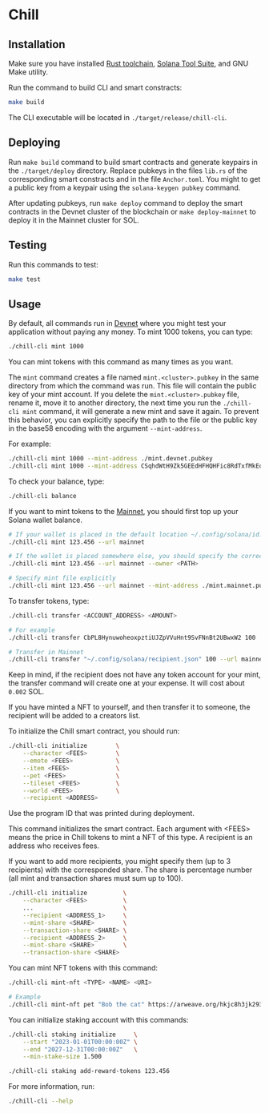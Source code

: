 # Chill

## Installation

Make sure you have installed [Rust
toolchain](https://www.rust-lang.org/tools/install), [Solana Tool
Suite](https://docs.solana.com/cli/install-solana-cli-tools), and GNU Make
utility.

Run the command to build CLI and smart constracts:

```bash
make build
```

The CLI executable will be located in `./target/release/chill-cli`.

## Deploying

Run `make build` command to build smart contracts and generate keypairs in the
`./target/deploy` directory. Replace pubkeys in the files `lib.rs` of the
corresponding smart constracts and in the file `Anchor.toml`. You might to get
a public key from a keypair using the `solana-keygen pubkey` command.

After updating pubkeys, run `make deploy` command to deploy the smart contracts
in the Devnet cluster of the blockchain or `make deploy-mainnet` to deploy it
in the Mainnet cluster for SOL.

## Testing

Run this commands to test:

```bash
make test
```

## Usage

By default, all commands run in
[Devnet](https://docs.solana.com/ru/clusters#devnet) where you might test your
application without paying any money. To mint 1000 tokens, you can type:

```bash
./chill-cli mint 1000
```

You can mint tokens with this command as many times as you want.

The `mint` command creates a file named `mint.<cluster>.pubkey` in the same
directory from which the command was run. This file will contain the public key
of your mint account. If you delete the `mint.<cluster>.pubkey` file, rename
it, move it to another directory, the next time you run the `./chill-cli mint`
command, it will generate a new mint and save it again. To prevent this
behavior, you can explicitly specify the path to the file or the public key in
the base58 encoding with the argument `--mint-address`.

For example:

```bash
./chill-cli mint 1000 --mint-address ./mint.devnet.pubkey
./chill-cli mint 1000 --mint-address CSqhdWtH9Zk5GEEdHFHQHFic8RdTxfMkEoCPevBK1PTL
```

To check your balance, type:

```bash
./chill-cli balance
```

If you want to mint tokens to the
[Mainnet](https://docs.solana.com/ru/clusters#mainnet-beta), you should first
top up your Solana wallet balance.

```bash
# If your wallet is placed in the default location ~/.config/solana/id.json
./chill-cli mint 123.456 --url mainnet

# If the wallet is placed somewhere else, you should specify the correct path
./chill-cli mint 123.456 --url mainnet --owner <PATH>

# Specify mint file explicitly
./chill-cli mint 123.456 --url mainnet --mint-address ./mint.mainnet.pubkey
```

To transfer tokens, type:

```bash
./chill-cli transfer <ACCOUNT_ADDRESS> <AMOUNT>

# For example
./chill-cli transfer CbPL8HynuwoheoxpztiUJZpVVuHnt9SvFNnBt2UBwxW2 100

# Transfer in Mainnet
./chill-cli transfer "~/.config/solana/recipient.json" 100 --url mainnet
```

Keep in mind, if the recipient does not have any token account for your mint,
the transfer command will create one at your expense. It will cost about
`0.002` SOL.

If you have minted a NFT to yourself, and then transfer it to someone, the
recipient will be added to a creators list.

To initialize the Chill smart contract, you should run:

```bash
./chill-cli initialize        \
    --character <FEES>        \
    --emote <FEES>            \
    --item <FEES>             \
    --pet <FEES>              \
    --tileset <FEES>          \
    --world <FEES>            \
    --recipient <ADDRESS>
```

Use the program ID that was printed during deployment.

This command initializes the smart contract. Each argument with \<FEES\> means
the price in Chill tokens to mint a NFT of this type. A recipient is an address
who receives fees.

If you want to add more recipients, you might specify them (up to 3 recipients)
with the corresponded share. The share is percentage number (all mint and
transaction shares must sum up to 100).

```bash
./chill-cli initialize          \
    --character <FEES>          \
    ...                         \
    --recipient <ADDRESS_1>     \
    --mint-share <SHARE>        \
    --transaction-share <SHARE> \
    --recipient <ADDRESS_2>     \
    --mint-share <SHARE>        \
    --transaction-share <SHARE>
```

You can mint NFT tokens with this command:

```bash
./chill-cli mint-nft <TYPE> <NAME> <URI>

# Example
./chill-cli mint-nft pet "Bob the cat" https://arweave.org/hkjc8h3jk2938hk32
```

You can initialize staking account with this commands:

```bash
./chill-cli staking initialize     \
    --start "2023-01-01T00:00:00Z" \
    --end "2027-12-31T00:00:00Z"   \
    --min-stake-size 1.500

./chill-cli staking add-reward-tokens 123.456
```

For more information, run:

```bash
./chill-cli --help
```
